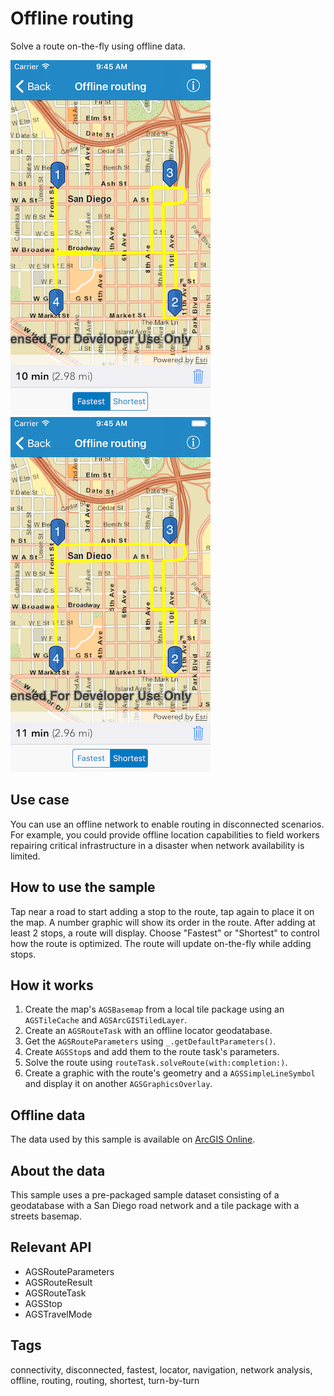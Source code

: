 # Offline routing

Solve a route on-the-fly using offline data.

![Fastest route](offline-routing-1.png)
![Shortest route](offline-routing-2.png)

## Use case

You can use an offline network to enable routing in disconnected scenarios. For example, you could provide offline location capabilities to field workers repairing critical infrastructure in a disaster when network availability is limited.

## How to use the sample

Tap near a road to start adding a stop to the route, tap again to place it on the map. A number graphic will show its order in the route. After adding at least 2 stops, a route will display. Choose "Fastest" or "Shortest" to control how the route is optimized. The route will update on-the-fly while adding stops. 

## How it works

1. Create the map's `AGSBasemap` from a local tile package using an `AGSTileCache` and `AGSArcGISTiledLayer`.
2. Create an `AGSRouteTask` with an offline locator geodatabase.
3. Get the `AGSRouteParameters` using `_.getDefaultParameters()`.
4. Create `AGSStop`s and add them to the route task's parameters.
5. Solve the route using `routeTask.solveRoute(with:completion:)`.
6. Create a graphic with the route's geometry and a `AGSSimpleLineSymbol` and display it on another `AGSGraphicsOverlay`.

## Offline data

The data used by this sample is available on [ArcGIS Online](https://arcgisruntime.maps.arcgis.com/home/item.html?id=567e14f3420d40c5a206e5c0284cf8fc).

## About the data

This sample uses a pre-packaged sample dataset consisting of a geodatabase with a San Diego road network and a tile package with a streets basemap.

## Relevant API

* AGSRouteParameters
* AGSRouteResult
* AGSRouteTask
* AGSStop
* AGSTravelMode

## Tags

connectivity, disconnected, fastest, locator, navigation, network analysis, offline, routing, routing, shortest, turn-by-turn
